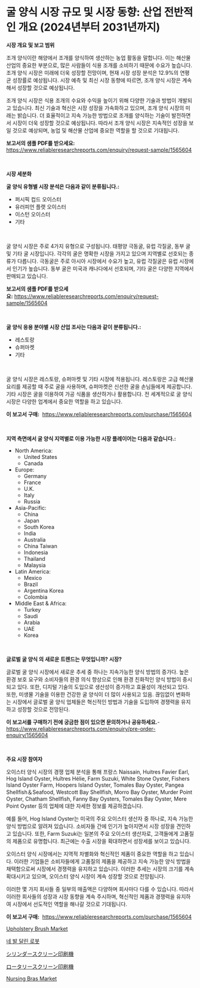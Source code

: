 <p><h1>굴 양식 시장 규모 및 시장 동향: 산업 전반적인 개요 (2024년부터 2031년까지)</h1></p><p><strong>시장 개요 및 보고 범위</strong></p>
<p><p>조개 양식이란 해양에서 조개를 양식하여 생산하는 농업 활동을 말합니다. 이는 해산물 산업의 중요한 부분으로, 많은 사람들이 식용 조개를 소비하기 때문에 수요가 높습니다. 조개 양식 시장은 미래에 더욱 성장할 전망이며, 현재 시장 성장 분석은 12.9%의 연평균 성장률로 예상됩니다. 시장 예측 및 최신 시장 동향에 따르면, 조개 양식 시장은 계속해서 성장할 것으로 예상됩니다.</p><p>조개 양식 시장은 식용 조개의 수요와 수익을 높이기 위해 다양한 기술과 방법이 개발되고 있습니다. 최신 기술과 혁신은 시장 성장을 가속화하고 있으며, 조개 양식 시장의 미래는 밝습니다. 더 효율적이고 지속 가능한 방법으로 조개를 양식하는 기술이 발전하면서 시장이 더욱 성장할 것으로 예상됩니다. 따라서 조개 양식 시장은 지속적인 성장을 보일 것으로 예상되며, 농업 및 해산물 산업에 중요한 역할을 할 것으로 기대됩니다.</p></p>
<p><strong>보고서의 샘플 PDF를 받으세요:</strong> <a href="https://www.reliableresearchreports.com/enquiry/request-sample/1565604">https://www.reliableresearchreports.com/enquiry/request-sample/1565604</a></p>
<p>&nbsp;</p>
<p><strong>시장 세분화</strong></p>
<p><strong>굴 양식 유형별 시장 분석은 다음과 같이 분류됩니다.:</strong></p>
<p><ul><li>퍼시픽 컵드 오이스터</li><li>유러피언 플랫 오이스터</li><li>이스턴 오이스터</li><li>기타</li></ul></p>
<p>&nbsp;</p>
<p><p>굴 양식 시장은 주로 4가지 유형으로 구성됩니다. 태평양 극동굴, 유럽 각질굴, 동부 굴 및 기타 굴 시장입니다. 각각의 굴은 명확한 시장을 가지고 있으며 지역별로 선호되는 종류가 다릅니다. 극동굴은 주로 아시아 시장에서 수요가 높고, 유럽 각질굴은 유럽 시장에서 인기가 높습니다. 동부 굴은 미국과 캐나다에서 선호되며, 기타 굴은 다양한 지역에서 판매되고 있습니다.</p></p>
<p><strong>보고서의 샘플 PDF를 받으세요:</strong>&nbsp;<a href="https://www.reliableresearchreports.com/enquiry/request-sample/1565604">https://www.reliableresearchreports.com/enquiry/request-sample/1565604</a></p>
<p>&nbsp;</p>
<p><strong> 굴 양식 응용 분야별 시장 산업 조사는 다음과 같이 분류됩니다.:</strong></p>
<p><ul><li>레스토랑</li><li>슈퍼마켓</li><li>기타</li></ul></p>
<p>&nbsp;</p>
<p><p>굴 양식 시장은 레스토랑, 슈퍼마켓 및 기타 시장에 적용됩니다. 레스토랑은 고급 해산물 요리를 제공할 때 주로 굴을 사용하며, 슈퍼마켓은 신선한 굴을 손님들에게 제공합니다. 기타 시장은 굴을 이용하여 가공 식품을 생산하거나 활용합니다. 전 세계적으로 굴 양식 시장은 다양한 업계에서 중요한 역할을 하고 있습니다.</p></p>
<p><strong>이 보고서 구매:</strong>&nbsp; <a href="https://www.reliableresearchreports.com/purchase/1565604">https://www.reliableresearchreports.com/purchase/1565604</a></p>
<p>&nbsp;</p>
<p><strong>지역 측면에서 굴 양식 지역별로 이용 가능한 시장 플레이어는 다음과 같습니다.:</strong></p>
<p><ul>
    <li>
        North America:
        <ul>
            <li>United States</li>
            <li>Canada</li>
        </ul>
    </li>
    <li>
        Europe:
        <ul>
            <li>Germany</li>
            <li>France</li>
            <li>U.K.</li>
            <li>Italy</li>
            <li>Russia</li>
        </ul>
    </li>
    <li>
        Asia-Pacific:
        <ul>
            <li>China</li>
            <li>Japan</li>
            <li>South Korea</li>
            <li>India</li>
            <li>Australia</li>
            <li>China Taiwan</li>
            <li>Indonesia</li>
            <li>Thailand</li>
            <li>Malaysia</li>
        </ul>
    </li>
    <li>
        Latin America:
        <ul>
            <li>Mexico</li>
            <li>Brazil</li>
            <li>Argentina Korea</li>
            <li>Colombia</li>
        </ul>
    </li>
    <li>
        Middle East & Africa:
        <ul>
            <li>Turkey</li>
            <li>Saudi</li>
            <li>Arabia</li>
            <li>UAE</li>
            <li>Korea</li>
        </ul>
    </li>
    </ul></p>
<p>&nbsp;</p>
<p><strong>글로벌 굴 양식 의 새로운 트렌드는 무엇입니까? 시장?</strong></p>
<p><p>글로벌 굴 양식 시장에서 새로운 추세 중 하나는 지속가능한 양식 방법의 증가다. 높은 환경 보호 요구와 소비자들의 환경 의식 향상으로 인해 환경 친화적인 양식 방법이 중시되고 있다. 또한, 디지털 기술의 도입으로 생산성이 증가하고 효율성이 개선되고 있다. 또한, 미생물 기술을 이용한 건강한 굴 양식이 더 많이 사용되고 있음. 끊임없이 변화하는 시장에서 글로벌 굴 양식 업체들은 혁신적인 방법과 기술을 도입하여 경쟁력을 유지하고 성장할 것으로 전망된다.</p></p>
<p><strong>이 보고서를 구매하기 전에 궁금한 점이 있으면 문의하거나 공유하세요.</strong>- <a href="https://www.reliableresearchreports.com/enquiry/pre-order-enquiry/1565604">https://www.reliableresearchreports.com/enquiry/pre-order-enquiry/1565604</a></p>
<p>&nbsp;</p>
<p><strong>주요 시장 참여자</strong></p>
<p><p>오이스터 양식 시장의 경쟁 업체 분석을 통해 프랑스 Naissain, Huitres Favier Earl, Hog Island Oyster, Huîtres Hélie, Farm Suzuki, White Stone Oyster, Fishers Island Oyster Farm, Hoopers Island Oyster, Tomales Bay Oyster, Pangea Shellfish＆Seafood, Westcott Bay Shellfish, Morro Bay Oyster, Murder Point Oyster, Chatham Shellfish, Fanny Bay Oysters, Tomales Bay Oyster, Mere Point Oyster 등의 업체에 대한 자세한 정보를 제공하겠습니다.</p><p>예를 들어, Hog Island Oyster는 미국의 주요 오이스터 생산자 중 하나로, 지속 가능한 양식 방법으로 알려져 있습니다. 소비자들 간에 인기가 높아지면서 시장 성장을 견인하고 있습니다. 또한, Farm Suzuki는 일본의 주요 오이스터 생산자로, 고객들에게 고품질의 제품으로 유명합니다. 최근에는 수출 시장을 확대하면서 성장세를 보이고 있습니다.</p><p>오이스터 양식 시장에서는 지역적 차별화와 혁신적인 제품이 중요한 역할을 하고 있습니다. 이러한 기업들은 소비자들에게 고품질의 제품을 제공하고 지속 가능한 양식 방법을 채택함으로써 시장에서 경쟁력을 유지하고 있습니다. 이러한 추세는 시장의 크기를 계속 확대시키고 있으며, 오이스터 양식 시장이 계속 성장할 것으로 전망됩니다.</p><p>이러한 몇 가지 회사들 중 일부의 매출액은 다양하며 회사마다 다를 수 있습니다. 따라서 이러한 회사들의 성장과 시장 동향을 계속 주시하며, 혁신적인 제품과 경쟁력을 유지하여 시장에서 선도적인 역할을 해나갈 것으로 기대됩니다.</p></p>
<p><strong>이 보고서 구매:</strong>&nbsp;&nbsp;<a href="https://www.reliableresearchreports.com/purchase/1565604">https://www.reliableresearchreports.com/purchase/1565604</a></p>
<p><p><a href="https://github.com/indrystar/Market-Research-Report-List-2/blob/main/upholstery-brush-market.md">Upholstery Brush Market</a></p><p><a href="https://github.com/PercyHagernes9778/Market-Research-Report-List-1/blob/main/36366065496.md">네 발 달린 로봇</a></p><p><a href="https://github.com/xtkhtofdt934839/Market-Research-Report-List-1/blob/main/66277226046.md">シリンダースクリーン印刷機</a></p><p><a href="https://github.com/ddwcuskozol07187/Market-Research-Report-List-1/blob/main/56919386047.md">ロータリースクリーン印刷機</a></p><p><a href="https://github.com/josesg55/Market-Research-Report-List-2/blob/main/nursing-bras-market.md">Nursing Bras Market</a></p></p>
